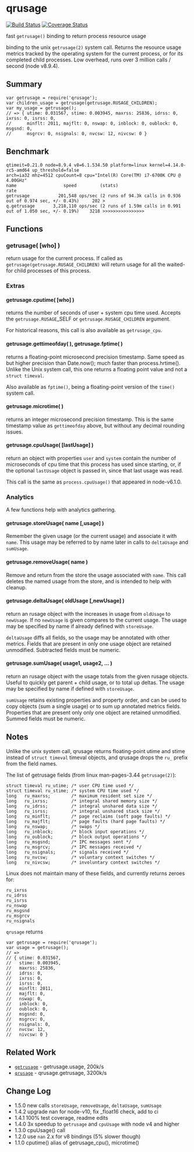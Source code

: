 qrusage
=======
[![Build Status](https://api.travis-ci.org/andrasq/node-qrusage.svg?branch=master)](https://travis-ci.org/andrasq/node-qrusage?branch=master)
[![Coverage Status](https://coveralls.io/repos/github/andrasq/node-qrusage/badge.svg?branch=master)](https://coveralls.io/github/andrasq/node-qrusage?branch=master)


fast `getrusage()` binding to return process resource usage

binding to the unix `getrusage(2)` system call.  Returns the resource usage
metrics tracked by the operating system for the current process, or for its
completed child processes.  Low overhead, runs over 3 million calls /
second (node v8.9.4).


## Summary

    var getrusage = require('qrusage');
    var children_usage = getrusage(getrusage.RUSAGE_CHILDREN);
    var my_usage = getrusage();
    // => { utime: 0.031567, stime: 0.003945, maxrss: 25836, idrss: 0, ixrss: 0, isrss: 0,
    //      minflt: 2011, majflt: 0, nswap: 0, inblock: 0, oublock: 0, msgsnd: 0,
    //      msgrcv: 0, nsignals: 0, nvcsw: 12, nivcsw: 0 }


## Benchmark

    qtimeit=0.21.0 node=8.9.4 v8=6.1.534.50 platform=linux kernel=4.14.0-rc5-amd64 up_threshold=false
    arch=ia32 mhz=4512 cpuCount=8 cpu="Intel(R) Core(TM) i7-6700K CPU @ 4.00GHz"
    name                  speed         (stats)                                                         rate
    getrusage           201,548 ops/sec (2 runs of 94.3k calls in 0.936 out of 0.974 sec, +/- 0.43%)     202 >
    q.getrusage       3,218,110 ops/sec (2 runs of 1.59m calls in 0.991 out of 1.050 sec, +/- 0.19%)    3218 >>>>>>>>>>>>>>>>


## Functions

### getrusage( [who] )

return usage for the current process.  If called as
`getrusage(getrusage.RUSAGE_CHILDREN)` will return usage for all the
waited-for child processes of this process.


### Extras

#### getrusage.cputime( [who] )

returns the number of seconds of user + system cpu time used.  Accepts
the `getrusage.RUSAGE`_SELF or `getrusage.RUSAGE_CHILDREN` argument.

For historical reasons, this call is also available as `getrusage_cpu`.

#### getrusage.gettimeofday( ), getrusage.fptime( )

returns a floating-point microsecond precision timestamp.  Same speed as
but higher precision than Date.now(); much faster than process.hrtime().
Unlike the Unix system call, this one returns a floating point value and
not a `struct timeval`.

Also available as `fptime()`, being a floating-point version of the
`time()` system call.

#### getrusage.microtime( )

returns an integer microsecond precision timestamp.  This is the same
timestamp value as `gettimeofday` above, but without any decimal
rounding issues.

#### getrusage.cpuUsage( [lastUsage] )

return an object with properties `user` and `system` contain the number of
microseconds of cpu time that this process has used since starting, or,
if the optional `lastUsage` object is passed in, since that last usage
was read.

This call is the same as `process.cpuUsage()` that appeared in node-v6.1.0.


### Analytics

A few functions help with analytics gathering.

#### getrusage.storeUsage( name [,usage] )

Remember the given usage (or the current usage) and associate it with `name`.  This
usage may be referred to by name later in calls to `deltaUsage` and `sumUsage`.

#### getrusage.removeUsage( name )

Remove and return from the store the usage associated with `name`.  This call deletes the
named usage from the store, and is intended to help with cleanup.

#### getrusage.deltaUsage( oldUsage [,newUsage] )

return an rusage object with the increases in usage from `oldUsage` to `newUsage`.  If
no `newUsage` is given compares to the current usage.  The usage may be specified by
name if already defined with `storeUsage`.

`deltaUsage` diffs all fields, so the usage may be annotated with other metrics.
Fields that are present in only one usage object are retained unmodified.  Subtracted
fields must be numeric.

#### getrusage.sumUsage( usage1, usage2, ... )

return an rusage object with the usage totals from the given rusage objects.  Useful
to quickly get parent + child usage, or to total up deltas.  The usage may be
specified by name if defined with `storeUsage`.

`sumUsage` retains existing properties and property order, and can be used to copy
objects (sum a single usage) or to sum up annotated metrics fields.  Properties that
are present only only one object are retained unmodified.  Summed fields must be
numeric.

## Notes

Unlike the unix system call, qrusage returns floating-point utime and stime
instead of `struct timeval` timeval objects, and qrusage drops the `ru_`
prefix from the field names.

The list of getrusage fields (from linux man-pages-3.44 `getrusage(2)`):

    struct timeval ru_utime; /* user CPU time used */
    struct timeval ru_stime; /* system CPU time used */
    long   ru_maxrss;        /* maximum resident set size */
    long   ru_ixrss;         /* integral shared memory size */
    long   ru_idrss;         /* integral unshared data size */
    long   ru_isrss;         /* integral unshared stack size */
    long   ru_minflt;        /* page reclaims (soft page faults) */
    long   ru_majflt;        /* page faults (hard page faults) */
    long   ru_nswap;         /* swaps */
    long   ru_inblock;       /* block input operations */
    long   ru_oublock;       /* block output operations */
    long   ru_msgsnd;        /* IPC messages sent */
    long   ru_msgrcv;        /* IPC messages received */
    long   ru_nsignals;      /* signals received */
    long   ru_nvcsw;         /* voluntary context switches */
    long   ru_nivcsw;        /* involuntary context switches */


Linux does not maintain many of these fields, and currently returns zeroes for:

    ru_ixrss
    ru_idrss
    ru_isrss
    ru_nswap
    ru_msgsnd
    ru_msgrcv
    ru_nsignals


`qrusage` returns

    var getrusage = require('qrusage');
    var usage = getrusage();
    // =>
    // { utime: 0.031567,
    //   stime: 0.003945,
    //   maxrss: 25836,
    //   idrss: 0,
    //   ixrss: 0,
    //   isrss: 0,
    //   minflt: 2011,
    //   majflt: 0,
    //   nswap: 0,
    //   inblock: 0,
    //   oublock: 0,
    //   msgsnd: 0,
    //   msgrcv: 0,
    //   nsignals: 0,
    //   nvcsw: 12,
    //   nivcsw: 0 }


## Related Work

- [`getrusage`](http://npmjs.org/package/getrusage) - getrusage.usage, 200k/s
- [`qrusage`](http://npmjs.org/package/qrusage) - qrusage.getrusage, 3200k/s


## Change Log

- 1.5.0  new calls `storeUsage`, `removeUsage`, `deltaUsage`, `sumUsage`
- 1.4.2  upgrade nan for node-v10, fix _float16 check, add to ci
- 1.4.1  100% test coverage, readme edits
- 1.4.0  3x speedup to `getrusage` and `cpuUsage` with node v4 and higher
- 1.3.0  cpuUsage() call
- 1.2.0  use `nan` 2.x for v8 bindings (5% slower though)
- 1.1.0  cputime() alias of getrusage_cpu(), microtime()


